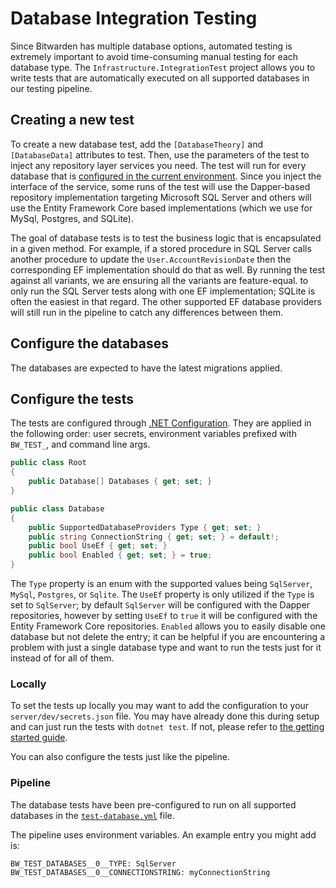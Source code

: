 # Database Integration Testing

Since Bitwarden has multiple database options, automated testing is extremely important to avoid time-consuming manual testing for each database type. The `Infrastructure.IntegrationTest` project allows you to write tests that are automatically executed on all supported databases in our testing pipeline.

## Creating a new test

To create a new database test, add the `[DatabaseTheory]` and `[DatabaseData]` attributes to
test. Then, use the parameters of the test to inject any repository layer services
you need. The test will run for every database that is
[configured in the current environment](#configure-the-tests). Since you inject the interface of the
service, some runs of the test will use the Dapper-based repository implementation targeting
Microsoft SQL Server and others will use the Entity Framework Core based implementations (which we
use for MySql, Postgres, and SQLite).

The goal of database tests is to test the business logic that is encapsulated in a given method. For example, if
a stored procedure in SQL Server calls another procedure to update the
`User.AccountRevisionDate` then the corresponding EF implementation should do that as well. By running the
test against all variants, we are ensuring all the variants are feature-equal.
to only run the SQL Server tests along with one EF implementation; SQLite is often the easiest in
that regard. The other supported EF database providers will still run in the pipeline to catch any
differences between them.

## Configure the databases

The databases are expected to have the latest migrations applied.

## Configure the tests

The tests are configured through
[.NET Configuration](https://learn.microsoft.com/en-us/dotnet/core/extensions/configuration). They are applied in the following order: user secrets, environment variables prefixed with `BW_TEST_`, and command
line args.

```csharp
public class Root
{
    public Database[] Databases { get; set; }
}

public class Database
{
    public SupportedDatabaseProviders Type { get; set; }
    public string ConnectionString { get; set; } = default!;
    public bool UseEf { get; set; }
    public bool Enabled { get; set; } = true;
}
```

The `Type` property is an enum with the supported values being `SqlServer`, `MySql`, `Postgres`, or
`Sqlite`. The `UseEf` property is only utilized if the `Type` is set to `SqlServer`; by default
`SqlServer` will be configured with the Dapper repositories, however by setting `UseEf` to `true` it
will be configured with the Entity Framework Core repositories. `Enabled` allows you to easily
disable one database but not delete the entry; it can be helpful if you are encountering a problem
with just a single database type and want to run the tests just for it instead of for all of them.

### Locally

To set the tests up locally you may want to add the configuration to your `server/dev/secrets.json`
file. You may have already done this during setup and can just run the tests with `dotnet test`. If
not, please refer to
[the getting started guide](/getting-started/server/database/ef/#testing-ef-changes).

You can also configure the tests just like the pipeline.

### Pipeline

The database tests have been pre-configured to run on all supported databases in the
[`test-database.yml`](https://github.com/bitwarden/server/blob/main/.github/workflows/test-database.yml)
file.

The pipeline uses environment variables. An example entry you might add is:

```bash
BW_TEST_DATABASES__0__TYPE: SqlServer
BW_TEST_DATABASES__0__CONNECTIONSTRING: myConnectionString
```
